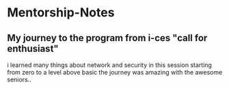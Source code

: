 # Mentorship-Notes

## My journey to the program from i-ces "call for enthusiast"
i learned many things about network and security in this session 
starting from zero to a level above basic the journey was amazing with the awesome seniors..
